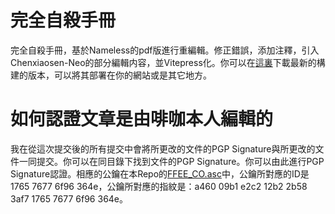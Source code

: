 # 完全自殺手冊

完全自殺手冊，基於Nameless的pdf版進行重編輯。修正錯誤，添加注釋，引入Chenxiaosen-Neo的部分編輯内容，並Vitepress化。你可以在[這裏](https://github.com/fkx4-p/Complete_Suicide_Manual/archive/refs/heads/gh-pages.zip)下載最新的構建的版本，可以將其部署在你的網站或是其它地方。

# 如何認證文章是由啡咖本人編輯的

我在從這次提交後的所有提交中會將所更改的文件的PGP Signature與所更改的文件一同提交。你可以在同目錄下找到文件的PGP Signature。你可以由此進行PGP Signature認證。相應的公鑰在本Repo的[FFEE_CO.asc](https://github.com/fkx4-p/Complete_Suicide_Manual/blob/main/FFEECO.asc)中，公鑰所對應的ID是1765 7677 6f96 364e，公鑰所對應的指紋是：a460 09b1 e2c2 12b2 2b58 3af7 1765 7677 6f96 364e。